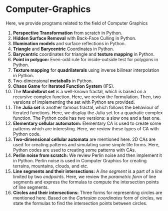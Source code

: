 # Computer-Graphics 
Here, we provide programs related to the field of Computer Graphics
1) **Perspective Transformation** from scratch in Python.
2) **Hidden Surface Removal** with Back-Face Culling in Python.
3) **Illumination models** and surface reflections in Python.
4) **Triangle** and **Barycentric** Coordinates in Python.
5) **Barycentric** coordinates for triangle and **texture mapping** in Python. 
6) **Point in polygon:** Even-odd rule for inside-outside test for polygons in Python.  
7) **Texture mapping** for **quadrilaterals** using inverse bilinear interpolation in Python. 
8) Two-dimensional **metaballs** in Python.
9) **Chaos Game** for **Iterated Function System** (IFS). 
10) The **Mandelbrot set** is a well-known fractal, which is based on a recursive complex function. Here, we review the formulation. Then, two versions of implementing the set with Python are provided.
11) The **Julia set** is another famous fractal, which follows the behaviour of iterated functions. Here, we display the Julia set for a quadratic complex function. The Python code has two versions: a slow one and a fast one.
12) **Elementary cellular automatom:** Elementary CA is used to create some patterns which are interesting. Here, we review these types of CA with Python code.
13) **Two-dimensional cellular automata** are mentioned here. 2D CAs are used for creating patterns and simulating some simple life forms. Here, Python codes are used to creating some patterns with CAs.
14) **Perlin noise from scratch:** We review Perlin noise and then implement it in Python. Perlin noise is used in Computer Graphics for creating terrains, mountains, clouds, and etc.
15) **Line segments and their intersections:** A *line segment* is a part of a *line* limited by two *endpoints*. Here, we review the *parametric form* of line segments and express the formulas to compute the intersection points of line segments.
16) **Circles and their intersections:** Three forms for representing circles are mentioned here. Based on the *Cartesian coordinates* form of circles, we state the formulas to find the intersection points between circles.